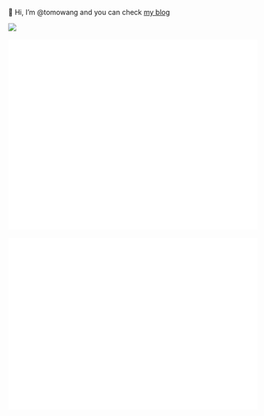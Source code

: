 👋 Hi, I’m @tomowang and you can check [my blog](https://tomo.dev/en) 

![](https://komarev.com/ghpvc/?username=tomowang&label=PROFILE+VIEWS)

![Metrics](/github-metrics.svg)

![Metrics isocalender fullyear](./metrics.plugin.isocalendar.fullyear.svg)
